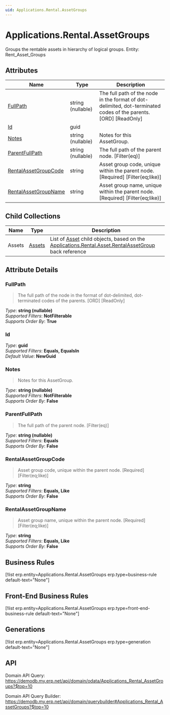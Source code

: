 ```yaml
---
uid: Applications.Rental.AssetGroups
---
```

# Applications.Rental.AssetGroups

Groups the rentable assets in hierarchy of logical groups. Entity: Rent_Asset_Groups

## Attributes

| Name | Type | Description |
| ---- | ---- | --- |
| [FullPath](Applications.Rental.AssetGroups.md#fullpath) | string (nullable) | The full path of the node in the format of dot-delimited, dot-terminated codes of the parents. [ORD] [ReadOnly] 
| [Id](Applications.Rental.AssetGroups.md#id) | guid |  
| [Notes](Applications.Rental.AssetGroups.md#notes) | string (nullable) | Notes for this AssetGroup. 
| [ParentFullPath](Applications.Rental.AssetGroups.md#parentfullpath) | string (nullable) | The full path of the parent node. [Filter(eq)] 
| [RentalAssetGroupCode](Applications.Rental.AssetGroups.md#rentalassetgroupcode) | string | Asset group code, unique within the parent node. [Required] [Filter(eq;like)] 
| [RentalAssetGroupName](Applications.Rental.AssetGroups.md#rentalassetgroupname) | string | Asset group name, unique within the parent node. [Required] [Filter(eq;like)] 

## Child Collections

| Name | Type | Description |
| ---- | ---- | --- |
| Assets | [Assets](Applications.Rental.Assets.md) | List of [Asset](Applications.Rental.Assets.md) child objects, based on the [Applications.Rental.Asset.RentalAssetGroup](Applications.Rental.Assets.md#rentalassetgroup) back reference 


## Attribute Details

### FullPath

> The full path of the node in the format of dot-delimited, dot-terminated codes of the parents. [ORD] [ReadOnly]

_Type_: **string (nullable)**  
_Supported Filters_: **NotFilterable**  
_Supports Order By_: **True**  

### Id

_Type_: **guid**  
_Supported Filters_: **Equals, EqualsIn**  
_Default Value_: **NewGuid**  

### Notes

> Notes for this AssetGroup.

_Type_: **string (nullable)**  
_Supported Filters_: **NotFilterable**  
_Supports Order By_: **False**  

### ParentFullPath

> The full path of the parent node. [Filter(eq)]

_Type_: **string (nullable)**  
_Supported Filters_: **Equals**  
_Supports Order By_: **False**  

### RentalAssetGroupCode

> Asset group code, unique within the parent node. [Required] [Filter(eq;like)]

_Type_: **string**  
_Supported Filters_: **Equals, Like**  
_Supports Order By_: **False**  

### RentalAssetGroupName

> Asset group name, unique within the parent node. [Required] [Filter(eq;like)]

_Type_: **string**  
_Supported Filters_: **Equals, Like**  
_Supports Order By_: **False**  



## Business Rules

[!list erp.entity=Applications.Rental.AssetGroups erp.type=business-rule default-text="None"]

## Front-End Business Rules

[!list erp.entity=Applications.Rental.AssetGroups erp.type=front-end-business-rule default-text="None"]

## Generations

[!list erp.entity=Applications.Rental.AssetGroups erp.type=generation default-text="None"]

## API

Domain API Query:
<https://demodb.my.erp.net/api/domain/odata/Applications_Rental_AssetGroups?$top=10>

Domain API Query Builder:
<https://demodb.my.erp.net/api/domain/querybuilder#Applications_Rental_AssetGroups?$top=10>

